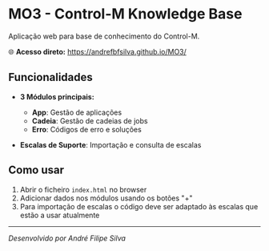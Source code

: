 # MO3 - Control-M Knowledge Base

Aplicação web para base de conhecimento do Control-M.

🌐 **Acesso direto:** https://andrefbfsilva.github.io/MO3/

## Funcionalidades

- **3 Módulos principais:**
  - **App**: Gestão de aplicações
  - **Cadeia**: Gestão de cadeias de jobs
  - **Erro**: Códigos de erro e soluções

- **Escalas de Suporte**: Importação e consulta de escalas

## Como usar

1. Abrir o ficheiro `index.html` no browser
2. Adicionar dados nos módulos usando os botões "+"
3. Para importação de escalas o código deve ser adaptado às escalas que estão a usar atualmente

---
*Desenvolvido por André Filipe Silva*